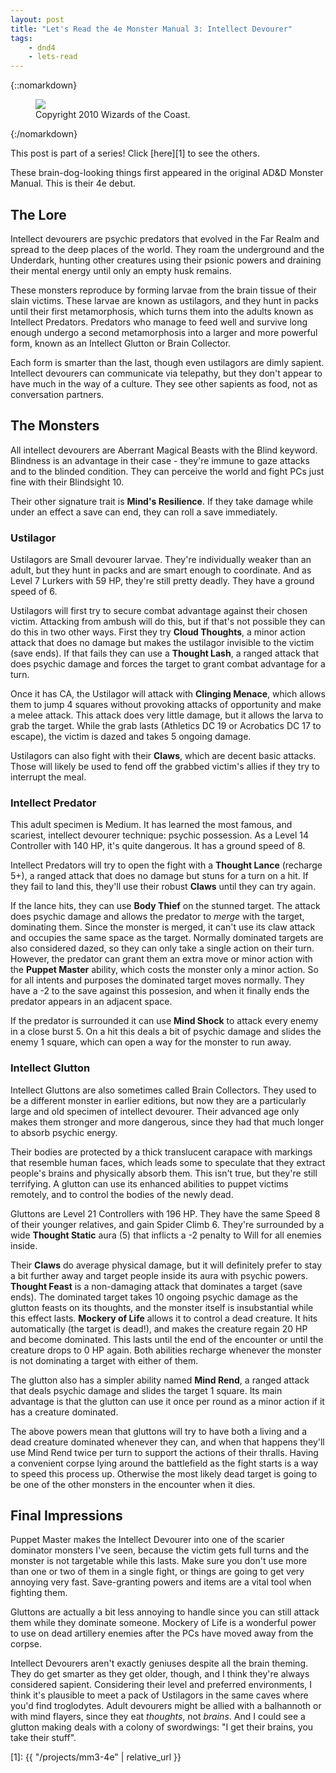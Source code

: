 ```yaml
---
layout: post
title: "Let's Read the 4e Monster Manual 3: Intellect Devourer"
tags:
    - dnd4
    - lets-read
---
```


{::nomarkdown}
<figure class="center">
  <img src="{{ "/assets/wir-mm3-4e-intellect-devourer.png" | absolute_url }}"/>
  <figcaption>
    Copyright 2010 Wizards of the Coast.
  </figcaption>
</figure>
{:/nomarkdown}

This post is part of a series! Click [here][1] to see the others.

These brain-dog-looking things first appeared in the original AD&D Monster
Manual. This is their 4e debut.

## The Lore

Intellect devourers are psychic predators that evolved in the Far Realm and
spread to the deep places of the world. They roam the underground and the
Underdark, hunting other creatures using their psionic powers and draining their
mental energy until only an empty husk remains.

These monsters reproduce by forming larvae from the brain tissue of their slain
victims. These larvae are known as ustilagors, and they hunt in packs until
their first metamorphosis, which turns them into the adults known as Intellect
Predators. Predators who manage to feed well and survive long enough undergo a
second metamorphosis into a larger and more powerful form, known as an Intellect
Glutton or Brain Collector.

Each form is smarter than the last, though even ustilagors are dimly
sapient. Intellect devourers can communicate via telepathy, but they don't
appear to have much in the way of a culture. They see other sapients as food,
not as conversation partners.

## The Monsters

All intellect devourers are Aberrant Magical Beasts with the Blind
keyword. Blindness is an advantage in their case - they're immune to gaze
attacks and to the blinded condition. They can perceive the world and fight PCs
just fine with their Blindsight 10.

Their other signature trait is **Mind's Resilience**. If they take damage while
under an effect a save can end, they can roll a save immediately.

### Ustilagor

Ustilagors are Small devourer larvae. They're individually weaker than an adult,
but they hunt in packs and are smart enough to coordinate. And as Level 7
Lurkers with 59 HP, they're still pretty deadly. They have a ground speed of 6.

Ustilagors will first try to secure combat advantage against their chosen
victim. Attacking from ambush will do this, but if that's not possible they can
do this in two other ways. First they try **Cloud Thoughts**, a minor action
attack that does no damage but makes the ustilagor invisible to the victim (save
ends). If that fails they can use a **Thought Lash**, a ranged attack that does
psychic damage and forces the target to grant combat advantage for a turn.

Once it has CA, the Ustilagor will attack with **Clinging Menace**, which allows
them to jump 4 squares without provoking attacks of opportunity and make a melee
attack. This attack does very little damage, but it allows the larva to grab the
target. While the grab lasts (Athletics DC 19 or Acrobatics DC 17 to escape),
the victim is dazed and takes 5 ongoing damage.

Ustilagors can also fight with their **Claws**, which are decent basic
attacks. Those will likely be used to fend off the grabbed victim's allies if
they try to interrupt the meal.

### Intellect Predator

This adult specimen is Medium. It has learned the most famous, and scariest,
intellect devourer technique: psychic possession. As a Level 14 Controller with
140 HP, it's quite dangerous. It has a ground speed of 8.

Intellect Predators will try to open the fight with a **Thought Lance**
(recharge 5+), a ranged attack that does no damage but stuns for a turn on a
hit. If they fail to land this, they'll use their robust **Claws** until they
can try again.

If the lance hits, they can use **Body Thief** on the stunned target. The attack
does psychic damage and allows the predator to _merge_ with the target,
dominating them. Since the monster is merged, it can't use its claw attack and
occupies the same space as the target. Normally dominated targets are also
considered dazed, so they can only take a single action on their turn. However,
the predator can grant them an extra move or minor action with the **Puppet
Master** ability, which costs the monster only a minor action. So for all
intents and purposes the dominated target moves normally. They have a -2 to the
save against this possesion, and when it finally ends the predator appears in an
adjacent space.

If the predator is surrounded it can use **Mind Shock** to attack every enemy in
a close burst 5. On a hit this deals a bit of psychic damage and slides the
enemy 1 square, which can open a way for the monster to run away.

### Intellect Glutton

Intellect Gluttons are also sometimes called Brain Collectors. They used to be a
different monster in earlier editions, but now they are a particularly large and
old specimen of intellect devourer. Their advanced age only makes them stronger
and more dangerous, since they had that much longer to absorb psychic
energy.

Their bodies are protected by a thick translucent carapace with markings that
resemble human faces, which leads some to speculate that they extract people's
brains and physically absorb them. This isn't true, but they're still
terrifying. A glutton can use its enhanced abilities to puppet victims remotely,
and to control the bodies of the newly dead.

Gluttons are Level 21 Controllers with 196 HP. They have the same Speed 8 of
their younger relatives, and gain Spider Climb 6. They're surrounded by a wide
**Thought Static** aura (5) that inflicts a -2 penalty to Will for all enemies
inside.

Their **Claws** do average physical damage, but it will definitely prefer to
stay a bit further away and target people inside its aura with psychic
powers. **Thought Feast** is a non-damaging attack that dominates a target (save
ends). The dominated target takes 10 ongoing psychic damage as the glutton
feasts on its thoughts, and the monster itself is insubstantial while this
effect lasts. **Mockery of Life** allows it to control a dead creature. It hits
automatically (the target is dead!), and makes the creature regain 20 HP and
become dominated. This lasts until the end of the encounter or until the
creature drops to 0 HP again. Both abilities recharge whenever the monster is
not dominating a target with either of them.

The glutton also has a simpler ability named **Mind Rend**, a ranged attack that
deals psychic damage and slides the target 1 square. Its main advantage is that
the glutton can use it once per round as a minor action if it has a creature
dominated.

The above powers mean that gluttons will try to have both a living and a dead
creature dominated whenever they can, and when that happens they'll use Mind
Rend twice per turn to support the actions of their thralls. Having a convenient
corpse lying around the battlefield as the fight starts is a way to speed this
process up. Otherwise the most likely dead target is going to be one of the
other monsters in the encounter when it dies.

## Final Impressions

Puppet Master makes the Intellect Devourer into one of the scarier dominator
monsters I've seen, because the victim gets full turns and the monster is not
targetable while this lasts. Make sure you don't use more than one or two of
them in a single fight, or things are going to get very annoying very
fast. Save-granting powers and items are a vital tool when fighting them.

Gluttons are actually a bit less annoying to handle since you can still attack
them while they dominate someone. Mockery of Life is a wonderful power to use on
dead artillery enemies after the PCs have moved away from the corpse.

Intellect Devourers aren't exactly geniuses despite all the brain theming. They
do get smarter as they get older, though, and I think they're always considered
sapient. Considering their level and preferred environments, I think it's
plausible to meet a pack of Ustilagors in the same caves where you'd find
troglodytes. Adult devourers might be allied with a balhannoth or with mind
flayers, since they eat _thoughts_, not _brains_. And I could see a glutton
making deals with a colony of swordwings: "I get their brains, you take their
stuff".

[1]: {{ "/projects/mm3-4e" | relative_url }}
